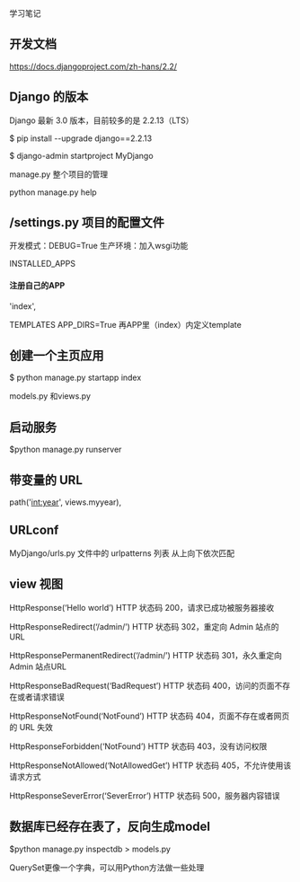 学习笔记

## 开发文档
https://docs.djangoproject.com/zh-hans/2.2/
## Django 的版本

Django 最新 3.0 版本，目前较多的是 2.2.13（LTS）

$ pip install --upgrade django==2.2.13

$ django-admin startproject MyDjango

manage.py 整个项目的管理

python manage.py help

## /settings.py 项目的配置文件

开发模式：DEBUG=True
生产环境：加入wsgi功能

INSTALLED_APPS
#### 注册自己的APP
'index',

TEMPLATES APP_DIRS=True 再APP里（index）内定义template

## 创建一个主页应用
$ python manage.py startapp index

models.py 和views.py

## 启动服务
$python manage.py runserver

## 带变量的 URL

path('<int:year>', views.myyear),

## URLconf
MyDjango/urls.py 文件中的 urlpatterns 列表
从上向下依次匹配

## view 视图

  HttpResponse(‘Hello world’) HTTP 状态码 200，请求已成功被服务器接收  
  
  HttpResponseRedirect(‘/admin/’) HTTP 状态码 302，重定向 Admin 站点的 URL
  
  HttpResponsePermanentRedirect(‘/admin/’) HTTP 状态码 301，永久重定向 Admin 站点URL
  
  HttpResponseBadRequest(‘BadRequest’) HTTP 状态码 400，访问的页面不存在或者请求错误
  
  HttpResponseNotFound(‘NotFound’) HTTP 状态码 404，页面不存在或者网页的 URL 失效
  
  HttpResponseForbidden(‘NotFound’) HTTP 状态码 403，没有访问权限
  
  HttpResponseNotAllowed(‘NotAllowedGet’) HTTP 状态码 405，不允许使用该请求方式
  
  HttpResponseSeverError(‘SeverError’) HTTP 状态码 500，服务器内容错误
  
## 数据库已经存在表了，反向生成model
$python manage.py inspectdb > models.py

QuerySet更像一个字典，可以用Python方法做一些处理


